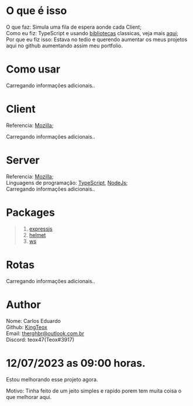 # O que é isso

O que faz: Simula uma fila de espera aonde cada Client;<br>
Como eu fiz: TypeScript e usando [bibliotecas](#packages) classicas, veja mais [aqui](#server);<br>
Por que eu fiz isso: Estava no tedio e querendo aumentar os meus projetos aqui no github aumentando assim meu portfolio.

# Como usar

Carregando informações adicionais..

# Client

Referencia: [Mozilla](https://developer.mozilla.org/en-US/docs/Web/API/WebSockets_API/Writing_WebSocket_client_applications);<br>

Carregando informações adicionais..

# Server

Referencia: [Mozilla](https://developer.mozilla.org/pt-BR/docs/Web/API/WebSockets_API/Writing_WebSocket_servers);<br>
Linguagens de programação: [TypeScript](https://www.typescriptlang.org/), [NodeJs](https://nodejs.org/);<br>
Carregando informações adicionais..

# Packages

> 1. [expressjs](https://expressjs.com/)
> 2. [helmet](https://helmetjs.github.io/)
> 3. [ws](https://www.npmjs.com/package/ws)

# Rotas

Carregando informações adicionais..

# Author

Nome: Carlos Eduardo<br>
Github: [KingTeox](https://github.com/KingTeox/)<br>
Email: [therghbr@outlook.com.br](mailto:therghbr@outlook.com.br)<br>
Discord: teox47(Teox#3917)

# 12/07/2023 as 09:00 horas.

Estou melhorando esse projeto agora.

Motivo: Tinha feito de um jeito simples e rapido porem tem muita coisa o que melhorar aqui.
